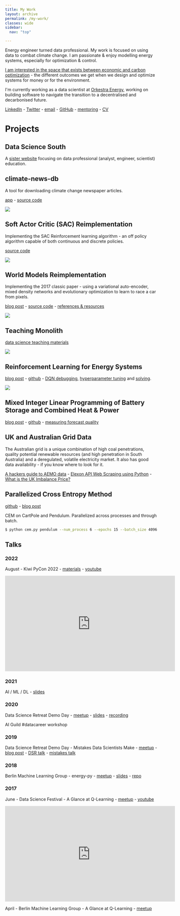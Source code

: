 ```yaml
---
title: My Work
layout: archive
permalink: /my-work/
classes: wide
sidebar:
  nav: "top"

---
```


Energy engineer turned data professional.  My work is focused on using data to combat climate change.   I am passionate & enjoy modelling energy systems, especially for optimization & control.

[I am interested in the space that exists between economic and carbon optimization](https://adgefficiency.com/space-between-money-and-the-planet/) - the different outcomes we get when we design and optimize systems for money or for the environment.

I'm currently working as a data scientist at [Orkestra Energy](https://www.orkestra.energy), working on building software to navigate the transition to a decentralised and decarbonised future.

[LinkedIn](https://www.linkedin.com/in/adgefficiency/) - [Twitter](https://twitter.com/ADGEfficiency) - [email](adam.green@adgefficiency.com) - [GitHub](https://github.com/ADGEfficiency) - [mentoring](https://mentorcruise.com/mentor/AdamGreen/) - [CV](https://adgefficiency.com/cv.pdf)


# Projects

## Data Science South

A [sister website](https://www.datasciencesouth.com/) focusing on data professional (analyst, engineer, scientist) education.

## climate-news-db

A tool for downloading climate change newspaper articles.

[app](https://www.climate-news-db.com/) - [source code](https://github.com/ADGEfficiency/climate-news-db)

![]({{"/assets/my-work/db.png"}})

## Soft Actor Critic (SAC) Reimplementation

Implementing the SAC Reinforcement learning algorithm - an off policy algorithm capable of both continuous and discrete policies.

[source code](https://github.com/ADGEfficiency/sac)

![]({{"/assets/my-work/sac.png"}})

## World Models Reimplementation

Implementing the 2017 classic paper - using a variational auto-encoder, mixed density networks and evolutionary optimization to learn to race a car from pixels.

[blog post](https://adgefficiency.com/world-models/) - [source code](https://github.com/ADGEfficiency/world-models) - [references & resources](https://github.com/ADGEfficiency/rl-resources/tree/master/world-models)

![]({{"/assets/my-work/world.png"}})

## Teaching Monolith

[data science teaching materials](https://github.com/ADGEfficiency/teaching-monolith)

![]({{"/assets/my-work/monolith.png"}})

## Reinforcement Learning for Energy Systems

[blog post](https://www.adgefficiency.com/energy_py-reinforcement-learning-for-energy-systems/) - [github](https://github.com/ADGEfficiency/energy-py) - [DQN debugging](https://www.adgefficiency.com/dqn-debugging/), [hyperparameter tuning](https://www.adgefficiency.com/dqn-tuning/) and [solving](https://www.adgefficiency.com/dqn-solving/).

![]({{"/assets/dqn_solving/fig1.png"}})

## Mixed Integer Linear Programming of Battery Storage and Combined Heat & Power

[blog post](https://adgefficiency.com/intro-energy-py-linear/) - [github](https://github.com/ADGEfficiency/energy-py-linear) - [measuring forecast quality](https://adgefficiency.com/energy-py-linear-forecast-quality/)

## UK and Australian Grid Data

The Australian grid is a unique combination of high coal penetrations, quality potential renewable resources (and high penetration in South Australia) and a deregulated, volatile electricity market.  It also has good data availability - if you know where to look for it.

[A hackers guide to AEMO data](https://www.adgefficiency.com/hackers-aemo/) - [Elexon API Web Scraping using Python](https://www.adgefficiency.com/elexon-api-web-scraping-using-python/) - [What is the UK Imbalance Price?](http://www.adgefficiency.com/what-is-the-uk-imbalance-price/)

## Parallelized Cross Entropy Method

[github](https://github.com/ADGEfficiency/cem) - [blog post](https://adgefficiency.com/cem/)

CEM on CartPole and Pendulum.  Parallelized across processes and through batch.

```bash
$ python cem.py pendulum --num_process 6 --epochs 15 --batch_size 4096
```

## Talks

### 2022

August - Kiwi PyCon 2022 - [materials](https://github.com/ADGEfficiency/intro-to-distributed-computation-in-python) - [youtube](https://www.youtube.com/watch?v=x_NBHIi-Yf0)

<iframe width="560" height="315" src="https://www.youtube.com/embed/x_NBHIi-Yf0" title="YouTube video player" frameborder="0" allow="accelerometer; autoplay; clipboard-write; encrypted-media; gyroscope; picture-in-picture" allowfullscreen></iframe>

### 2021 

AI / ML / DL - [slides](https://docs.google.com/presentation/d/1T0Kbf63yf_nAiNJar8pS8xgFL1yJTu3MbRk9cj-D1oQ/edit?usp=sharing)

### 2020 

Data Science Retreat Demo Day - [meetup](https://www.meetup.com/Data-Science-Retreat/events/269691369/) - [slides](https://www.canva.com/design/DAD1Z-Tx6n0/qZ1W579ElkdOifKzMOn1Og/view?utm_content=DAD1Z-Tx6n0&utm_campaign=designshare&utm_medium=link&utm_source=publishsharelink) - [recording](https://drive.google.com/open?id=1XyfRXAdNhh0zz6MWmPWRbeXgizSuLfbA)

AI Guild #datacareer workshop

### 2019 

Data Science Retreat Demo Day - Mistakes Data Scientists Make - [meetup](https://www.meetup.com/Data-Science-Retreat/events/264686728/) - [blog post](http://www.adgefficiency.com/mistakes-talk/) - [DSR talk](https://www.canva.com/design/DADlQld9yF0/share/preview?token=DoG2rySn8x8KGT5xMyoe6A&role=EDITOR&utm_content=DADlQld9yF0&utm_campaign=designshare&utm_medium=link&utm_source=sharebutton) - [mistakes talk](https://www.canva.com/design/DADl9pRJd0c/share/preview?token=ptRfgqrLSz5BSZHgLXYTgA&role=EDITOR&utm_content=DADl9pRJd0c&utm_campaign=designshare&utm_medium=link&utm_source=sharebutton)

### 2018 

Berlin Machine Learning Group - energy-py - [meetup](https://www.meetup.com/berlin-machine-learning/events/246637693/) - [slides](https://gitpitch.com/ADGEfficiency/energy-py-talk) - [repo](https://github.com/ADGEfficiency/energy-py-talk)

### 2017

June - Data Science Festival - A Glance at Q-Learning - [meetup](https://www.datasciencefestival.com/adam-green-glance-q-learning/) - [youtube](https://www.youtube.com/watch?v=25NPjJ6hBmI)

<iframe width="560" height="315" src="https://www.youtube.com/embed/25NPjJ6hBmI" title="YouTube video player" frameborder="0" allow="accelerometer; autoplay; clipboard-write; encrypted-media; gyroscope; picture-in-picture" allowfullscreen></iframe>

April - Berlin Machine Learning Group - A Glance at Q-Learning - [meetup](https://www.meetup.com/berlin-machine-learning/events/234989414/)

